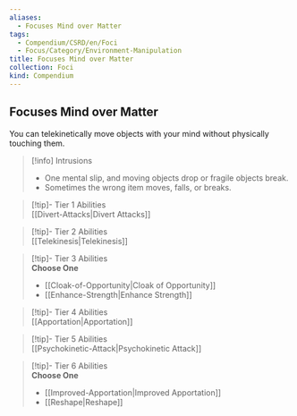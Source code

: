 ```yaml
---
aliases:
  - Focuses Mind over Matter
tags:
  - Compendium/CSRD/en/Foci
  - Focus/Category/Environment-Manipulation
title: Focuses Mind over Matter
collection: Foci
kind: Compendium
---
```

## Focuses Mind over Matter  
You can telekinetically move objects with your mind without physically touching them.  

>[!info] Intrusions  
>- One mental slip, and moving objects drop or fragile objects break.  
>- Sometimes the wrong item moves, falls, or breaks.  


>[!tip]- Tier 1 Abilities  
> [[Divert-Attacks|Divert Attacks]]  


>[!tip]- Tier 2 Abilities  
> [[Telekinesis|Telekinesis]]  


>[!tip]- Tier 3 Abilities  
> **Choose One**  
>- [[Cloak-of-Opportunity|Cloak of Opportunity]]  
>- [[Enhance-Strength|Enhance Strength]]  


>[!tip]- Tier 4 Abilities  
> [[Apportation|Apportation]]  


>[!tip]- Tier 5 Abilities  
> [[Psychokinetic-Attack|Psychokinetic Attack]]  


>[!tip]- Tier 6 Abilities  
> **Choose One**  
>- [[Improved-Apportation|Improved Apportation]]  
>- [[Reshape|Reshape]]